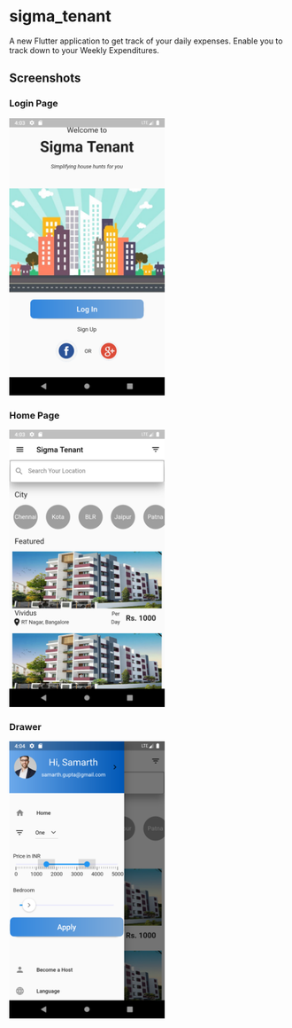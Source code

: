 # sigma_tenant

A new Flutter application to get track of your daily expenses. Enable you to track down to your Weekly Expenditures.


## Screenshots

### Login Page
<img src="login.png" height="500em" />

### Home Page
<img src="homepage.png" height="500em" />

### Drawer
<img src="drawer.png" height="500em" />
